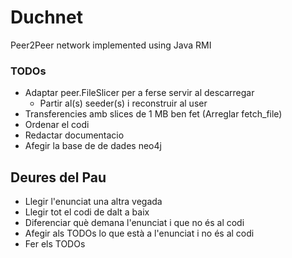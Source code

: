 # Duchnet

Peer2Peer network implemented using Java RMI

### TODOs

- Adaptar peer.FileSlicer per a ferse servir al descarregar
    - Partir al(s) seeder(s) i reconstruir al user
- Transferencies amb slices de 1 MB ben fet (Arreglar fetch_file)
- Ordenar el codi
- Redactar documentacio
- Afegir la base de de dades neo4j

## Deures del Pau

- Llegir l'enunciat una altra vegada
- Llegir tot el codi de dalt a baix
- Diferenciar què demana l'enunciat i que no és al codi
- Afegir als TODOs lo que està a l'enunciat i no és al codi
- Fer els TODOs